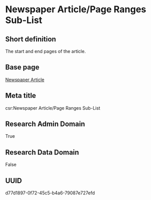 # Newspaper Article/Page Ranges Sub-List
## Short definition
The start and end pages of the article.
## Base page
[Newspaper Article](../../Objects/Newspaper%20Article.md)
## Meta title
csr:Newspaper Article/Page Ranges Sub-List
## Research Admin Domain
True
## Research Data Domain
False
## UUID
d77d1897-0f72-45c5-b4a6-79087e727efd
